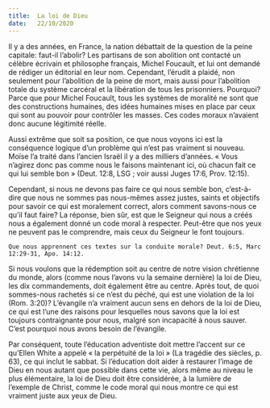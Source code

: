 ```yaml
---
title:  La loi de Dieu
date:   22/10/2020
---
```


Il y a des années, en France, la nation débattait de la question de la peine capitale: faut-il l’abolir? Les partisans de son abolition ont contacté un célèbre écrivain et philosophe français, Michel Foucault, et lui ont demandé de rédiger un éditorial en leur nom. Cependant, l’érudit a plaidé, non seulement pour l’abolition de la peine de mort, mais aussi pour l’abolition totale du système carcéral et la libération de tous les prisonniers. Pourquoi? Parce que pour Michel Foucault, tous les systèmes de moralité ne sont que des constructions humaines, des idées humaines mises en place par ceux qui sont au pouvoir pour contrôler les masses. Ces codes moraux n’avaient donc aucune légitimité réelle.

Aussi extrême que soit sa position, ce que nous voyons ici est la conséquence logique d’un problème qui n’est pas vraiment si nouveau. Moïse l’a traité dans l’ancien Israël il y a des milliers d’années. « Vous n’agirez donc pas comme nous le faisons maintenant ici, où chacun fait ce qui lui semble bon » (Deut. 12:8, LSG ; voir aussi Juges 17:6, Prov. 12:15).

Cependant, si nous ne devons pas faire ce qui nous semble bon, c’est-à-dire que nous ne sommes pas nous-mêmes assez justes, saints et objectifs pour savoir ce qui est moralement correct, alors comment savons-nous ce qu’il faut faire? La réponse, bien sûr, est que le Seigneur qui nous a créés nous a également donné un code moral à respecter. Peut-être que nos yeux ne peuvent pas le comprendre, mais ceux du Seigneur le font toujours.

`Que nous apprennent ces textes sur la conduite morale? Deut. 6:5, Marc 12:29-31, Apo. 14:12.`

Si nous voulons que la rédemption soit au centre de notre vision chrétienne du monde, alors (comme nous l’avons vu la semaine dernière) la loi de Dieu, les dix commandements, doit également être au centre. Après tout, de quoi sommes-nous rachetés si ce n’est du péché, qui est une violation de la loi (Rom. 3:20)? L’évangile n’a vraiment aucun sens en dehors de la loi de Dieu, ce qui est l’une des raisons pour lesquelles nous savons que la loi est toujours contraignante pour nous, malgré son incapacité à nous sauver. C’est pourquoi nous avons besoin de l’évangile.

Par conséquent, toute l’éducation adventiste doit mettre l’accent sur ce qu’Ellen White a appelé « la perpétuité de la loi » (La tragédie des siècles, p. 63), ce qui inclut le sabbat. Si l’éducation doit aider à restaurer l’image de Dieu en nous autant que possible dans cette vie, alors même au niveau le plus élémentaire, la loi de Dieu doit être considérée, à la lumière de l’exemple de Christ, comme le code moral qui nous montre ce qui est vraiment juste aux yeux de Dieu.